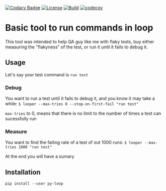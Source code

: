 [![Codacy Badge](https://api.codacy.com/project/badge/Grade/9c0df6535cb64f03921f3c9bb76c9fba)](https://app.codacy.com/app/jeremad/looper?utm_source=github.com&utm_medium=referral&utm_content=jeremad/looper&utm_campaign=Badge_Grade_Dashboard)
[![License](https://img.shields.io/github/license/jeremad/looper.svg)](https://opensource.org/licenses/MIT)
[![Build](https://img.shields.io/travis/jeremad/looper/master.svg)](https://travis-ci.org/jeremad/looper)
[![codecov](https://codecov.io/gh/jeremad/looper/branch/master/graph/badge.svg)](https://codecov.io/gh/jeremad/looper)

# Basic tool to run commands in loop

This tool was intended to help QA guy like me with flaky tests, buy either measuring the "flakyness" of the test, or run it until it fails to debug it.

## Usage

Let's say your test command is `run test`

### Debug

You want to run a test until it fails to debug it, and you know it may take a while:
`$ looper --max-tries 0 --stop-on-first-fail "run test"`

`max-tries` to 0, means that there is no limit to the number of times a test can sucessfully run

### Measure

You want to find the failing rate of a test of out 1000 runs:
`$ looper --max-tries 1000 "run test"`

At the end you will have a sumary

## Installation

`pip install --user py-loop`
